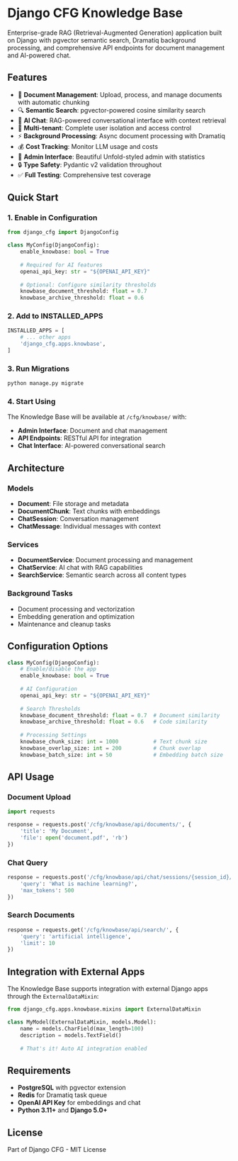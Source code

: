 # Django CFG Knowledge Base

Enterprise-grade RAG (Retrieval-Augmented Generation) application built on Django with pgvector semantic search, Dramatiq background processing, and comprehensive API endpoints for document management and AI-powered chat.

## Features

- 📄 **Document Management**: Upload, process, and manage documents with automatic chunking
- 🔍 **Semantic Search**: pgvector-powered cosine similarity search
- 🤖 **AI Chat**: RAG-powered conversational interface with context retrieval
- 👥 **Multi-tenant**: Complete user isolation and access control
- ⚡ **Background Processing**: Async document processing with Dramatiq
- 💰 **Cost Tracking**: Monitor LLM usage and costs
- 🎨 **Admin Interface**: Beautiful Unfold-styled admin with statistics
- 🔒 **Type Safety**: Pydantic v2 validation throughout
- ✅ **Full Testing**: Comprehensive test coverage

## Quick Start

### 1. Enable in Configuration

```python
from django_cfg import DjangoConfig

class MyConfig(DjangoConfig):
    enable_knowbase: bool = True
    
    # Required for AI features
    openai_api_key: str = "${OPENAI_API_KEY}"
    
    # Optional: Configure similarity thresholds
    knowbase_document_threshold: float = 0.7
    knowbase_archive_threshold: float = 0.6
```

### 2. Add to INSTALLED_APPS

```python
INSTALLED_APPS = [
    # ... other apps
    'django_cfg.apps.knowbase',
]
```

### 3. Run Migrations

```bash
python manage.py migrate
```

### 4. Start Using

The Knowledge Base will be available at `/cfg/knowbase/` with:

- **Admin Interface**: Document and chat management
- **API Endpoints**: RESTful API for integration
- **Chat Interface**: AI-powered conversational search

## Architecture

### Models
- **Document**: File storage and metadata
- **DocumentChunk**: Text chunks with embeddings
- **ChatSession**: Conversation management
- **ChatMessage**: Individual messages with context

### Services
- **DocumentService**: Document processing and management
- **ChatService**: AI chat with RAG capabilities
- **SearchService**: Semantic search across all content types

### Background Tasks
- Document processing and vectorization
- Embedding generation and optimization
- Maintenance and cleanup tasks

## Configuration Options

```python
class MyConfig(DjangoConfig):
    # Enable/disable the app
    enable_knowbase: bool = True
    
    # AI Configuration
    openai_api_key: str = "${OPENAI_API_KEY}"
    
    # Search Thresholds
    knowbase_document_threshold: float = 0.7  # Document similarity
    knowbase_archive_threshold: float = 0.6   # Code similarity
    
    # Processing Settings
    knowbase_chunk_size: int = 1000           # Text chunk size
    knowbase_overlap_size: int = 200          # Chunk overlap
    knowbase_batch_size: int = 50             # Embedding batch size
```

## API Usage

### Document Upload

```python
import requests

response = requests.post('/cfg/knowbase/api/documents/', {
    'title': 'My Document',
    'file': open('document.pdf', 'rb')
})
```

### Chat Query

```python
response = requests.post('/cfg/knowbase/api/chat/sessions/{session_id}/query/', {
    'query': 'What is machine learning?',
    'max_tokens': 500
})
```

### Search Documents

```python
response = requests.get('/cfg/knowbase/api/search/', {
    'query': 'artificial intelligence',
    'limit': 10
})
```

## Integration with External Apps

The Knowledge Base supports integration with external Django apps through the `ExternalDataMixin`:

```python
from django_cfg.apps.knowbase.mixins import ExternalDataMixin

class MyModel(ExternalDataMixin, models.Model):
    name = models.CharField(max_length=100)
    description = models.TextField()
    
    # That's it! Auto AI integration enabled
```

## Requirements

- **PostgreSQL** with pgvector extension
- **Redis** for Dramatiq task queue
- **OpenAI API Key** for embeddings and chat
- **Python 3.11+** and **Django 5.0+**

## License

Part of Django CFG - MIT License
